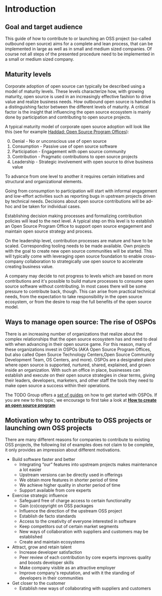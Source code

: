 # Introduction

## Goal and target audience

This guide of how to contribute to or launching an OSS project (so-called outbound open source) aims for a complete and lean process, that can be implemented in large as well as in small and medium sized companies. Of course not all steps of the presented procedure need to be implemented in a small or medium sized company.

## Maturity levels

Corporate adoption of open source can typically be described using a model of maturity levels. These levels characterize how, with growing maturity, open source is used in an increasingly effective fashion to drive value and realize business needs. How outbound open source is handled is a distinguishing factor between the different levels of maturity. A critical factor is the insight that influencing the open source ecosystem is mainly done by participation and contributing to open source projects.

A typical maturity model of corporate open source adoption will look like this (see for example [Haddad: Open Source Program Offices](https://www.linkedin.com/pulse/open-source-program-offices-primer-organizational-roles-haddad)):

0. Denial - No or unconscious use of open source
1. Consumption - Passive use of open source software
2. Participation - Engagement with open source community
3. Contribution - Pragmatic contributions to open source projects
4. Leadership - Strategic involvement with open source to drive business value

To advance from one level to another it requires certain initiatives and structural and organizational elements.

Going from consumption to participation will start with informal engagement and low-effort activities such as reporting bugs in upstream projects driven by technical needs. Decisions about open source contributions will be ad-hoc and be taken for individual cases.

Establishing decision making processes and formalizing contribution policies will lead to the next level. A typical step on this level is to establish an Open Source Program Office to support open source engagement and maintain open source strategy and process.

On the leadership level, contribution processes are mature and have to be scaled. Corresponding tooling needs to be made available. Own projects with the goal to create new open source communities will be started. This will typically come with leveraging open source foundation to enable cross-company collaboration to strategically use open source to accelerate creating business value.

A company may decide to not progress to levels which are based on more contributions and it's possible to build mature processes to consume open source software without contributing. In most cases there will be some pressure to contribute back, though. This can arise from practical technical needs, from the expectation to take responsibility in the open source ecosystem, or from the desire to reap the full benefits of the open source model.

## Ways to manage open source: The rise of OSPOs

There is an increasing number of organizations that realize about the complex relationships that the open source ecosystem has and need to deal with when advancing in their open source game. For this reason, many of these organizations invest in OSPOs (AKA Open Source Program Offices, but also called Open Source Technology Centers,Open Source Community Development Team, OS Centers, and more). OSPOs are a designated place where open source is supported, nurtured, shared, explained, and grown inside an organization. With such an office in place, businesses can establish and execute on their open source strategies in clear terms, giving their leaders, developers, marketers, and other staff the tools they need to make open source a success within their operations.

The TODO Group offers a [set of guides](https://todogroup.org/guides/) on how to get started with OSPOs. If you are new to this topic, we encourage to first take a look at [**How to create an open source program**](https://todogroup.org/guides/create-program/)


## Motivation why to contribute to OSS projects or launching own OSS projects

There are many different reasons for companies to contribute to existing OSS projects, the following list of examples does not claim to be complete, it only provides an impression about different motivations.
* Build software faster and better
  * Integrating “our” features into upstream projects makes maintenance a lot easier
  * Upstream versions can be directly used in offerings
  * We obtain more features in shorter period of time
  * We achieve higher quality in shorter period of time
  * Support available from core experts
* Exercise strategic influence
  * Safeguard free of charge access to certain functionality
  * Gain (co)copyright on OSS packages
  * Influence the direction of the upstream OSS project
  * Establish de facto standards
  * Access to the creativity of everyone interested in software
  * Keep competitors out of certain market segments
  * New ways of collaboration with suppliers and customers may be established
  * Create and maintain ecosystems
* Attract, grow and retain talent
  * Increase developer satisfaction
  * Peer review of each contribution by core experts improves quality and boosts developer skills
  * Make company visible as an attractive employer
  * Improve company's reputation, and with it the standing of developers in their communities
 * Get closer to the customer
    * Establish new ways of collaborating with suppliers and customers

